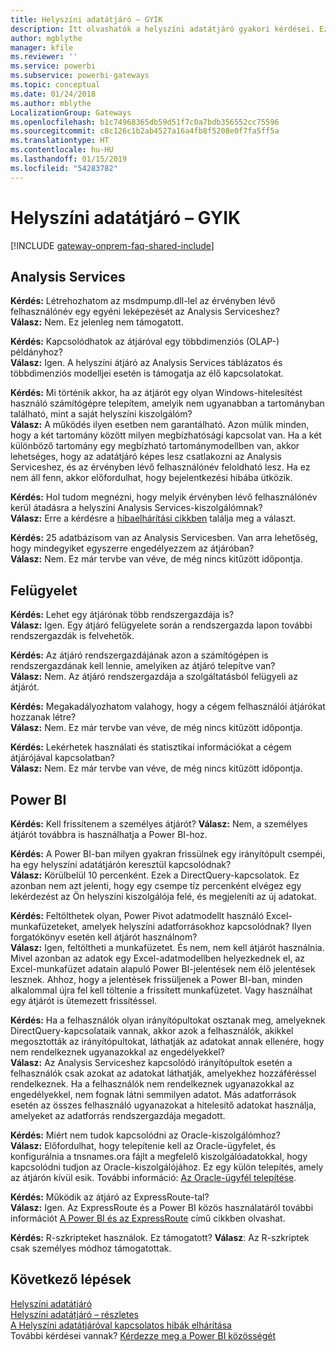 ```yaml
---
title: Helyszíni adatátjáró – GYIK
description: Itt olvashatók a helyszíni adatátjáró gyakori kérdései. Ezen az oldalon összegyűjtve olvashatók az adatátjáróval kapcsolatos gyakori kérdések.
author: mgblythe
manager: kfile
ms.reviewer: ''
ms.service: powerbi
ms.subservice: powerbi-gateways
ms.topic: conceptual
ms.date: 01/24/2018
ms.author: mblythe
LocalizationGroup: Gateways
ms.openlocfilehash: b1c74968365db59d51f7c0a7bdb356552cc75596
ms.sourcegitcommit: c8c126c1b2ab4527a16a4fb8f5208e0f7fa5ff5a
ms.translationtype: HT
ms.contentlocale: hu-HU
ms.lasthandoff: 01/15/2019
ms.locfileid: "54283782"
---
```

# <a name="on-premises-data-gateway-faq"></a>Helyszíni adatátjáró – GYIK
<!-- Shared FAQ shared Include -->
[!INCLUDE [gateway-onprem-faq-shared-include](./includes/gateway-onprem-faq-shared-include.md)]

## <a name="analysis-services"></a>Analysis Services
**Kérdés:** Létrehozhatom az msdmpump.dll-lel az érvényben lévő felhasználónév egy egyéni leképezését az Analysis Serviceshez?  
**Válasz:** Nem. Ez jelenleg nem támogatott.

**Kérdés:** Kapcsolódhatok az átjáróval egy többdimenziós (OLAP-) példányhoz?  
**Válasz:** Igen. A helyszíni átjáró az Analysis Services táblázatos és többdimenziós modelljei esetén is támogatja az élő kapcsolatokat.

**Kérdés:** Mi történik akkor, ha az átjárót egy olyan Windows-hitelesítést használó számítógépre telepítem, amelyik nem ugyanabban a tartományban található, mint a saját helyszíni kiszolgálóm?  
**Válasz:** A működés ilyen esetben nem garantálható. Azon múlik minden, hogy a két tartomány között milyen megbízhatósági kapcsolat van. Ha a két különböző tartomány egy megbízható tartománymodellben van, akkor lehetséges, hogy az adatátjáró képes lesz csatlakozni az Analysis Serviceshez, és az érvényben lévő felhasználónév feloldható lesz. Ha ez nem áll fenn, akkor előfordulhat, hogy bejelentkezési hibába ütközik.

**Kérdés:** Hol tudom megnézni, hogy melyik érvényben lévő felhasználónév kerül átadásra a helyszíni Analysis Services-kiszolgálómnak?  
**Válasz:** Erre a kérdésre a [hibaelhárítási cikkben](service-gateway-onprem-tshoot.md) találja meg a választ.

**Kérdés:** 25 adatbázisom van az Analysis Servicesben. Van arra lehetőség, hogy mindegyiket egyszerre engedélyezzem az átjáróban?  
**Válasz:** Nem. Ez már tervbe van véve, de még nincs kitűzött időpontja.

## <a name="administration"></a>Felügyelet
**Kérdés:** Lehet egy átjárónak több rendszergazdája is?  
**Válasz:** Igen. Egy átjáró felügyelete során a rendszergazda lapon további rendszergazdák is felvehetők.

**Kérdés:** Az átjáró rendszergazdájának azon a számítógépen is rendszergazdának kell lennie, amelyiken az átjáró telepítve van?  
**Válasz:** Nem. Az átjáró rendszergazdája a szolgáltatásból felügyeli az átjárót.

**Kérdés:** Megakadályozhatom valahogy, hogy a cégem felhasználói átjárókat hozzanak létre?  
**Válasz:** Nem. Ez már tervbe van véve, de még nincs kitűzött időpontja.

**Kérdés:** Lekérhetek használati és statisztikai információkat a cégem átjárójával kapcsolatban?  
**Válasz:** Nem. Ez már tervbe van véve, de még nincs kitűzött időpontja.

## <a name="power-bi"></a>Power BI
**Kérdés:** Kell frissítenem a személyes átjárót?
**Válasz:** Nem, a személyes átjárót továbbra is használhatja a Power BI-hoz.

**Kérdés:** A Power BI-ban milyen gyakran frissülnek egy irányítópult csempéi, ha egy helyszíni adatátjárón keresztül kapcsolódnak?  
**Válasz:** Körülbelül 10 percenként. Ezek a DirectQuery-kapcsolatok. Ez azonban nem azt jelenti, hogy egy csempe tíz percenként elvégez egy lekérdezést az Ön helyszíni kiszolgálója felé, és megjeleníti az új adatokat.

**Kérdés:** Feltölthetek olyan, Power Pivot adatmodellt használó Excel-munkafüzeteket, amelyek helyszíni adatforrásokhoz kapcsolódnak? Ilyen forgatókönyv esetén kell átjárót használnom?  
**Válasz:** Igen, feltöltheti a munkafüzetet. És nem, nem kell átjárót használnia. Mivel azonban az adatok egy Excel-adatmodellben helyezkednek el, az Excel-munkafüzet adatain alapuló Power BI-jelentések nem élő jelentések lesznek. Ahhoz, hogy a jelentések frissüljenek a Power BI-ban, minden alkalommal újra fel kell töltenie a frissített munkafüzetet. Vagy használhat egy átjárót is ütemezett frissítéssel.

**Kérdés:** Ha a felhasználók olyan irányítópultokat osztanak meg, amelyeknek DirectQuery-kapcsolataik vannak, akkor azok a felhasználók, akikkel megosztották az irányítópultokat, láthatják az adatokat annak ellenére, hogy nem rendelkeznek ugyanazokkal az engedélyekkel?  
**Válasz:** Az Analysis Serviceshez kapcsolódó irányítópultok esetén a felhasználók csak azokat az adatokat láthatják, amelyekhez hozzáféréssel rendelkeznek. Ha a felhasználók nem rendelkeznek ugyanazokkal az engedélyekkel, nem fognak látni semmilyen adatot. Más adatforrások esetén az összes felhasználó ugyanazokat a hitelesítő adatokat használja, amelyeket az adatforrás rendszergazdája megadott.

**Kérdés:** Miért nem tudok kapcsolódni az Oracle-kiszolgálómhoz?  
**Válasz:** Előfordulhat, hogy telepítenie kell az Oracle-ügyfelet, és konfigurálnia a tnsnames.ora fájlt a megfelelő kiszolgálóadatokkal, hogy kapcsolódni tudjon az Oracle-kiszolgálójához. Ez egy külön telepítés, amely az átjárón kívül esik. További információ: [Az Oracle-ügyfél telepítése](service-gateway-onprem-manage-oracle.md#installing-the-oracle-client).

**Kérdés:** Működik az átjáró az ExpressRoute-tal?  
**Válasz:** Igen. Az ExpressRoute és a Power BI közös használatáról további információt [A Power BI és az ExpressRoute](service-admin-power-bi-expressroute.md) című cikkben olvashat.

**Kérdés:** R-szkripteket használok. Ez támogatott?
**Válasz**: Az R-szkriptek csak személyes módhoz támogatottak.

## <a name="next-steps"></a>Következő lépések
[Helyszíni adatátjáró](service-gateway-onprem.md)  
[Helyszíni adatátjáró – részletes](service-gateway-onprem-indepth.md)  
[A Helyszíni adatátjáróval kapcsolatos hibák elhárítása](service-gateway-onprem-tshoot.md)  
További kérdései vannak? [Kérdezze meg a Power BI közösségét](http://community.powerbi.com/)

